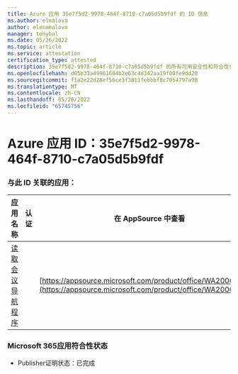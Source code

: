 ```yaml
---
title: Azure 应用 35e7f5d2-9978-464f-8710-c7a05d5b9fdf 的 ID 信息
ms.author: elmalova
author: elenamalova
manager: tonybal
ms.date: 05/26/2022
ms.topic: article
ms.service: attestation
certification_type: attested
description: 35e7f5d2-9978-464f-8710-c7a05d5b9fdf 的所有可用安全性和符合性信息。
ms.openlocfilehash: d65b33a49961604b2e63c4d342aa19f00fe9dd20
ms.sourcegitcommit: f1a2e22d28ef56ce3f3811febbbf8c7054797a98
ms.translationtype: MT
ms.contentlocale: zh-CN
ms.lasthandoff: 05/26/2022
ms.locfileid: "65745756"
---
```

# <a name="azure-app-id-35e7f5d2-9978-464f-8710-c7a05d5b9fdf"></a>Azure 应用 ID：35e7f5d2-9978-464f-8710-c7a05d5b9fdf


### <a name="apps-associated-with-this-id"></a>与此 ID 关联的应用：
| **应用名称** | **认证** | **在 AppSource 中查看** |
|--------------|---------------|-----------------------|
| [读取会议导航程序](../forward/WA200003896.md) |  | [https://appsource.microsoft.com/product/office/WA200003896](https://appsource.microsoft.com/product/office/WA200003896) |

### <a name="microsoft-365-app-compliance-status"></a>Microsoft 365应用符合性状态
- Publisher证明状态：已完成
